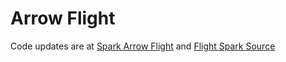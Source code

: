 # Arrow Flight
Code updates are at [Spark Arrow Flight](https://github.com/abhinavofficial/SparkArrowFlight) and [Flight Spark Source](https://github.com/abhinavofficial/flight-spark-source)